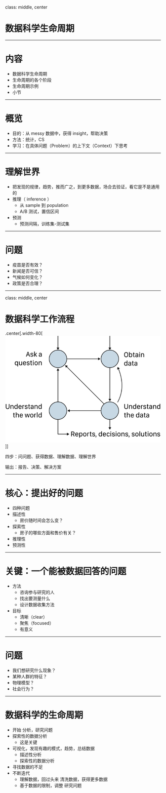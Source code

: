 class: middle, center

# 数据科学生命周期

---
# 内容

- 数据科学生命周期
- 生命周期的各个阶段
- 生命周期示例
- 小节

---
# 概览
- 目的：从 messy 数据中，获得 insight，帮助决策
- 方法：统计，CS
- 学习：在具体问题（Problem）的上下文（Context）下思考

---
# 理解世界
- 把发现的规律，趋势，推而广之，到更多数据，场合去验证，看它是不是通用的
- 推理（ inference ）
    - 从 sample 到 population
    - A/B 测试，置信区间
- 预测
    - 预测间隔，训练集-测试集

---
# 问题
- 疫苗是否有效？
- 新闻是否可信？
- 气候如何变化？
- 政策是否合理？

---
class: middle, center
# 数据科学工作流程

.center[.width-80[![](./fig/1-ds-lifecycle.svg)]]

四步：问问题、获得数据、理解数据、理解世界

输出：报告、决策、解决方案

---
# 核心：提出好的问题
- 四种问题
- 描述性
    - 房价随时间会怎么变？
- 探索性
    - 房子的哪些方面和售价有关？
- 推理性
- 预测性

---
# 关键：一个能被数据回答的问题
- 方法
    - 咨询参与研究的人
    - 找出要测量什么
    - 设计数据收集方法
- 目标
    - 清晰（clear）
    - 聚焦（focused）
    - 有意义

---
# 问题
- 我们想研究什么现象？
- 某种人群的特征？
- 物理模型？
- 社会行为？

---
# 数据科学的生命周期
- 开始 分析，研究问题
- 探索性的数据分析
    - 这是关键
- 可视化，发现有趣的模式，趋势，总结数据
    - 描述性分析
    - 探索性的数据分析
- 寻找数据的不足
- 不断迭代
    - 理解数据，回过头来 清洗数据，获得更多数据
    - 基于数据的限制，调整 研究问题

